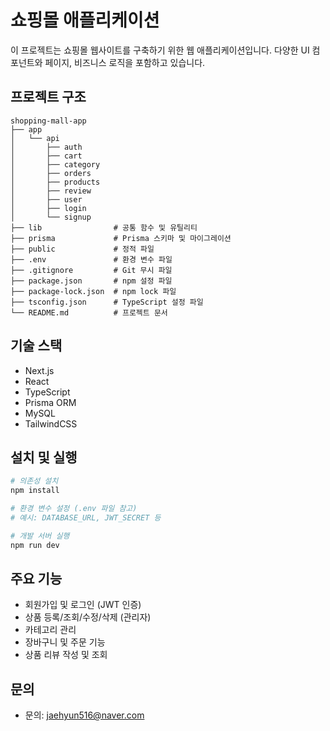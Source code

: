 # 쇼핑몰 애플리케이션

이 프로젝트는 쇼핑몰 웹사이트를 구축하기 위한 웹 애플리케이션입니다. 다양한 UI 컴포넌트와 페이지, 비즈니스 로직을 포함하고 있습니다.

## 프로젝트 구조

```
shopping-mall-app
├── app
│   └── api
│       ├── auth
│       ├── cart
│       ├── category
│       ├── orders
│       ├── products
│       ├── review
│       ├── user
│       ├── login
│       └── signup
├── lib                # 공통 함수 및 유틸리티
├── prisma             # Prisma 스키마 및 마이그레이션
├── public             # 정적 파일
├── .env               # 환경 변수 파일
├── .gitignore         # Git 무시 파일
├── package.json       # npm 설정 파일
├── package-lock.json  # npm lock 파일
├── tsconfig.json      # TypeScript 설정 파일
└── README.md          # 프로젝트 문서
```
## 기술 스택

- Next.js
- React
- TypeScript
- Prisma ORM
- MySQL
- TailwindCSS

## 설치 및 실행

```bash
# 의존성 설치
npm install

# 환경 변수 설정 (.env 파일 참고)
# 예시: DATABASE_URL, JWT_SECRET 등

# 개발 서버 실행
npm run dev
```

## 주요 기능

- 회원가입 및 로그인 (JWT 인증)
- 상품 등록/조회/수정/삭제 (관리자)
- 카테고리 관리
- 장바구니 및 주문 기능
- 상품 리뷰 작성 및 조회

## 문의

- 문의: jaehyun516@naver.com
